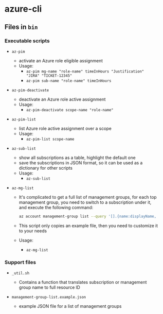 # azure-cli

## Files in `bin`

### Executable scripts

- `az-pim`
  - activate an Azure role eligible assignment
  - Usage:
    - `az-pim mg-name "role-name" timeInHours "Justification" "JIRA" "TICKET-12345"`
    - `az-pim sub-name "role-name" timeInHours`

- `az-pim-deactivate`
  - deactivate an Azure role active assignment
  - Usage:
    - `az-pim-deactivate scope-name "role-name"`

- `az-pim-list`
  - list Azure role active assignment over a scope
  - Usage:
    - `az-pim-list scope-name`

- `az-sub-list`
  - show all subscriptions as a table, highlight the default one
  - save the subscriptions in JSON format, so it can be used as a dictionary for other scripts
  - Usage:
    - `az-sub-list`

- `az-mg-list`
  - It's complicated to get a full list of management groups, for each top management group, you need to switch to a subscription under it, and execute the following command:

    ```sh
    az account management-group list --query '[].{name:displayName, id:name}' -otable
    ```
  - This script only copies an example file, then you need to customize it to your needs
  - Usage:
    - `az-mg-list`

### Support files

- `_util.sh`
  - Contains a function that translates subscription or management group name to full resource ID

- `management-group-list.example.json`
  - example JSON file for a list of management groups